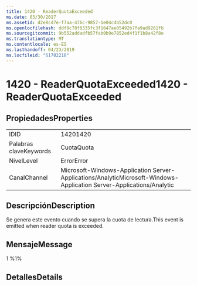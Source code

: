 ```yaml
---
title: 1420 - ReaderQuotaExceeded
ms.date: 03/30/2017
ms.assetid: d2e8cd7e-f7aa-476c-9857-1e04c4b52dc0
ms.openlocfilehash: ddf9c78f8335fc3f1647ae05492b7fa9ad9261fb
ms.sourcegitcommit: 9b552addadfb57fab0b9e7852ed4f1f1b8a42f8e
ms.translationtype: MT
ms.contentlocale: es-ES
ms.lasthandoff: 04/23/2019
ms.locfileid: "61782218"
---
```

# <a name="1420---readerquotaexceeded"></a><span data-ttu-id="1a779-102">1420 - ReaderQuotaExceeded</span><span class="sxs-lookup"><span data-stu-id="1a779-102">1420 - ReaderQuotaExceeded</span></span>
## <a name="properties"></a><span data-ttu-id="1a779-103">Propiedades</span><span class="sxs-lookup"><span data-stu-id="1a779-103">Properties</span></span>  
  
|||  
|-|-|  
|<span data-ttu-id="1a779-104">ID</span><span class="sxs-lookup"><span data-stu-id="1a779-104">ID</span></span>|<span data-ttu-id="1a779-105">1420</span><span class="sxs-lookup"><span data-stu-id="1a779-105">1420</span></span>|  
|<span data-ttu-id="1a779-106">Palabras clave</span><span class="sxs-lookup"><span data-stu-id="1a779-106">Keywords</span></span>|<span data-ttu-id="1a779-107">Cuota</span><span class="sxs-lookup"><span data-stu-id="1a779-107">Quota</span></span>|  
|<span data-ttu-id="1a779-108">Nivel</span><span class="sxs-lookup"><span data-stu-id="1a779-108">Level</span></span>|<span data-ttu-id="1a779-109">Error</span><span class="sxs-lookup"><span data-stu-id="1a779-109">Error</span></span>|  
|<span data-ttu-id="1a779-110">Canal</span><span class="sxs-lookup"><span data-stu-id="1a779-110">Channel</span></span>|<span data-ttu-id="1a779-111">Microsoft-Windows-Application Server-Applications/Analytic</span><span class="sxs-lookup"><span data-stu-id="1a779-111">Microsoft-Windows-Application Server-Applications/Analytic</span></span>|  
  
## <a name="description"></a><span data-ttu-id="1a779-112">Descripción</span><span class="sxs-lookup"><span data-stu-id="1a779-112">Description</span></span>  
 <span data-ttu-id="1a779-113">Se genera este evento cuando se supera la cuota de lectura.</span><span class="sxs-lookup"><span data-stu-id="1a779-113">This event is emitted when reader quota is exceeded.</span></span>  
  
## <a name="message"></a><span data-ttu-id="1a779-114">Mensaje</span><span class="sxs-lookup"><span data-stu-id="1a779-114">Message</span></span>  
 <span data-ttu-id="1a779-115">1 %</span><span class="sxs-lookup"><span data-stu-id="1a779-115">1%</span></span>  
  
## <a name="details"></a><span data-ttu-id="1a779-116">Detalles</span><span class="sxs-lookup"><span data-stu-id="1a779-116">Details</span></span>
